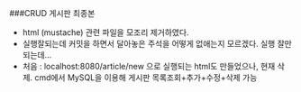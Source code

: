 ###CRUD 게시판 최종본
- html (mustache) 관련 파일을 모조리 제거하였다.
- 실행잘되는데 커밋을 하면서 달아놓은 주석을 어떻게 없애는지 모르겠다. 실행 잘만 되는데...
- 처음 : localhost:8080/article/new 으로 실행되는 html도 만들었으나, 현재 삭제. cmd에서 MySQL을 이용해 게시판 목록조회+추가+수정+삭제 가능
